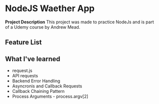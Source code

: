 # NodeJS Waether App
**Project Description**
This project was made to practice NodeJs and is part of a Udemy course by Andrew Mead.

## Feature List

## What I've learned
  * request.js
  * API requests
  * Backend Error Handling
  * Asyncronis and Callback Requests
  * Callback Chaining Pattern
  * Process Arguments - process.argv[2]